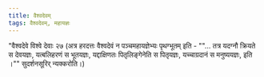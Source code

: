 ```yaml
---
title: वैश्वदेवम्
tags: वैश्वदेवम्, महायज्ञः
---
```


"वैश्वदेवे विश्वे देवाः २७ (अत्र हरदत्तः वैश्वदेवं न पञ्चमहायज्ञेभ्यः पृथग्भूतम् इति  - ""… तत्र यदग्नौ क्रियते स देवयज्ञः, यत्बलिहरणं स भूतयज्ञः, यद्दाक्षिणतः पितृलिङ्गेनेति स पितृयज्ञः, यच्चाग्रदानं स मनुष्ययज्ञः, इति ।"" सुदर्शनसूरिर् न्यक्करोति।)
